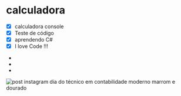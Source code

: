 # calculadora
- [x] calculadora console
- [x] Teste de código
- [x] aprendendo C#
- [x] I love Code !!!
-
-
-
![post instagram dia do técnico em contabilidade moderno marrom e dourado](https://github.com/ViniciusVitorinoSantos/Calculadora-Console/assets/60686497/bc375241-7a1d-4e25-8562-684621323b1b)
